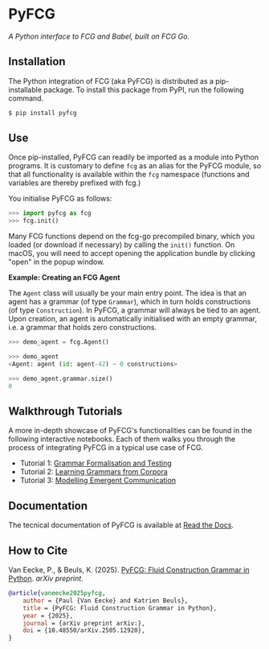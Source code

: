 # PyFCG

*A Python interface to FCG and Babel, built on FCG Go.*

<!-- start -->
## Installation

The Python integration of FCG (aka PyFCG) is distributed as a pip-installable package.
To install this package from PyPI, run the following command.

```bash
$ pip install pyfcg
```

## Use

Once pip-installed, PyFCG can readily be imported as a module into Python programs. 
It is customary to define `fcg` as an alias for the PyFCG module, so that all functionality is available within the `fcg` namespace (functions and variables are thereby prefixed with fcg.)

You initialise PyFCG as follows:

```python
>>> import pyfcg as fcg
>>> fcg.init()
```

Many FCG functions depend on the fcg-go precompiled binary, which you loaded (or download if necessary) by calling the `init()` function. 
On macOS, you will need to accept opening the application bundle by clicking "open" in the popup window.

**Example: Creating an FCG Agent**

The `Agent` class will usually be your main entry point. 
The idea is that an agent has a grammar (of type `Grammar`), which in turn holds constructions (of type `Construction`). 
In PyFCG, a grammar will always be tied to an agent.
Upon creation, an agent is automatically initialised with an empty grammar, i.e. a grammar that holds zero constructions.

```python
>>> demo_agent = fcg.Agent()

>>> demo_agent
<Agent: agent (id: agent-42) ~ 0 constructions>

>>> demo_agent.grammar.size()
0
```

<!-- walkthrough-tutorials -->
## Walkthrough Tutorials

A more in-depth showcase of PyFCG's functionalities can be found in the following interactive notebooks.
Each of them walks you through the process of integrating PyFCG in a typical use case of FCG.

- Tutorial 1: [Grammar Formalisation and Testing](https://gitlab.ai.vub.ac.be/ehai/pyfcg/-/blob/main/docs/source/walkthrough_tutorials/grammar_writing.ipynb?ref_type=heads)
- Tutorial 2: [Learning Grammars from Corpora](https://gitlab.ai.vub.ac.be/ehai/pyfcg/-/blob/main/docs/source/walkthrough_tutorials/learning_grammars.ipynb?ref_type=heads)
- Tutorial 3: [Modelling Emergent Communication](https://gitlab.ai.vub.ac.be/ehai/pyfcg/-/blob/main/docs/source/walkthrough_tutorials/naming_game.ipynb?ref_type=heads)


## Documentation

The tecnical documentation of PyFCG is available at [Read the Docs](https://pyfcg.readthedocs.io).

<!-- how-to-cite -->
## How to Cite

Van Eecke, P., & Beuls, K. (2025). [PyFCG: Fluid Construction Grammar in Python](https://arxiv.org/abs/2505.12920). *arXiv preprint*.

```bibtex
@article{vaneecke2025pyfcg,
    author = {Paul {Van Eecke} and Katrien Beuls},
    title = {PyFCG: Fluid Construction Grammar in Python},
    year = {2025},
    journal = {arXiv preprint arXiv:},
    doi = {10.48550/arXiv.2505.12920},
}
```

